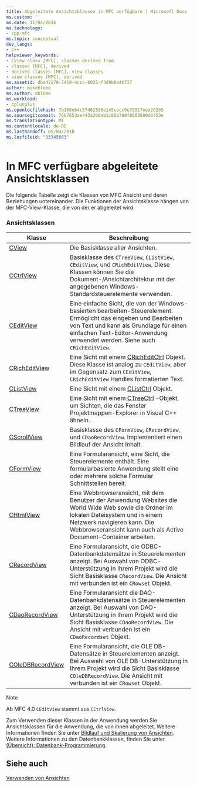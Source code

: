 ```yaml
---
title: Abgeleitete Ansichtsklassen in MFC verfügbare | Microsoft Docs
ms.custom: ''
ms.date: 11/04/2016
ms.technology:
- cpp-mfc
ms.topic: conceptual
dev_langs:
- C++
helpviewer_keywords:
- CView class [MFC], classes derived from
- classes [MFC], derived
- derived classes [MFC], view classes
- view classes [MFC], derived
ms.assetid: dba42178-7459-4ccc-b025-f3d9b8a4b737
author: mikeblome
ms.author: mblome
ms.workload:
- cplusplus
ms.openlocfilehash: 7b166e64c57482586e145cecc9e79317eea282b5
ms.sourcegitcommit: 76b7653ae443a2b8eb1186b789f8503609d6453e
ms.translationtype: MT
ms.contentlocale: de-DE
ms.lasthandoff: 05/04/2018
ms.locfileid: "33345663"
---
```

# <a name="derived-view-classes-available-in-mfc"></a>In MFC verfügbare abgeleitete Ansichtsklassen
Die folgende Tabelle zeigt die Klassen von MFC Ansicht und deren Beziehungen untereinander. Die Funktionen der Ansichtsklasse hängen von der MFC-View-Klasse, die von der er abgeleitet wird.  
  
### <a name="view-classes"></a>Ansichtsklassen  
  
|Klasse|Beschreibung|  
|-----------|-----------------|  
|[CView](../mfc/reference/cview-class.md)|Die Basisklasse aller Ansichten.|  
|[CCtrlView](../mfc/reference/cctrlview-class.md)|Basisklasse des `CTreeView`, `CListView`, `CEditView`, und `CRichEditView`. Diese Klassen können Sie die Dokument-/Ansichtarchitektur mit der angegebenen Windows-Standardsteuerelemente verwenden.|  
|[CEditView](../mfc/reference/ceditview-class.md)|Eine einfache Sicht, die von der Windows-basierten bearbeiten-Steuerelement. Ermöglicht das eingeben und Bearbeiten von Text und kann als Grundlage für einen einfachen Text-Editor-Anwendung verwendet werden. Siehe auch `CRichEditView`.|  
|[CRichEditView](../mfc/reference/cricheditview-class.md)|Eine Sicht mit einem [CRichEditCtrl](../mfc/reference/cricheditctrl-class.md) Objekt. Diese Klasse ist analog zu `CEditView`, aber im Gegensatz zum `CEditView`, `CRichEditView` Handles formatierten Text.|  
|[CListView](../mfc/reference/clistview-class.md)|Eine Sicht mit einem [CListCtrl](../mfc/reference/clistctrl-class.md) Objekt.|  
|[CTreeView](../mfc/reference/ctreeview-class.md)|Eine Sicht mit einem [CTreeCtrl](../mfc/reference/ctreectrl-class.md) -Objekt, um Sichten, die das Fenster Projektmappen-Explorer in Visual C++ ähneln.|  
|[CScrollView](../mfc/reference/cscrollview-class.md)|Basisklasse des `CFormView`, `CRecordView`, und `CDaoRecordView`. Implementiert einen Bildlauf der Ansicht Inhalt.|  
|[CFormView](../mfc/reference/cformview-class.md)|Eine Formularansicht, eine Sicht, die Steuerelemente enthält. Eine formularbasierte Anwendung stellt eine oder mehrere solche Formular Schnittstellen bereit.|  
|[CHtmlView](../mfc/reference/chtmlview-class.md)|Eine Webbrowseransicht, mit dem Benutzer der Anwendung Websites die World Wide Web sowie die Ordner im lokalen Dateisystem und in einem Netzwerk navigieren kann. Die Webbrowseransicht kann auch als Active Document-Container arbeiten.|  
|[CRecordView](../mfc/reference/crecordview-class.md)|Eine Formularansicht, die ODBC-Datenbankdatensätze in Steuerelementen anzeigt. Bei Auswahl von ODBC-Unterstützung in Ihrem Projekt wird die Sicht Basisklasse `CRecordView`. Die Ansicht mit verbunden ist ein `CRowset` Objekt.|  
|[CDaoRecordView](../mfc/reference/cdaorecordview-class.md)|Eine Formularansicht die DAO-Datenbankdatensätze in Steuerelementen anzeigt. Bei Auswahl von DAO-Unterstützung in Ihrem Projekt wird die Sicht Basisklasse `CDaoRecordView`. Die Ansicht mit verbunden ist ein `CDaoRecordset` Objekt.|  
|[COleDBRecordView](../mfc/reference/coledbrecordview-class.md)|Eine Formularansicht, die OLE DB-Datensätze in Steuerelementen anzeigt. Bei Auswahl von OLE DB-Unterstützung in Ihrem Projekt wird die Sicht Basisklasse `COleDBRecordView`. Die Ansicht mit verbunden ist ein `CRowset` Objekt.|  
  
> [!NOTE]
>  Ab MFC 4.0 `CEditView` stammt aus `CCtrlView`.  
  
 Zum Verwenden dieser Klassen in der Anwendung werden Sie Ansichtsklassen für die Anwendung, die von ihnen abgeleitet. Weitere Informationen finden Sie unter [Bildlauf und Skalierung von Ansichten](../mfc/scrolling-and-scaling-views.md). Weitere Informationen zu den Datenbankklassen, finden Sie unter [(Übersicht): Datenbank-Programmierung](../data/data-access-programming-mfc-atl.md).  
  
## <a name="see-also"></a>Siehe auch  
 [Verwenden von Ansichten](../mfc/using-views.md)

